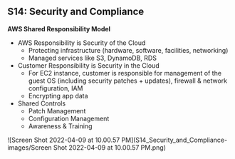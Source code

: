 ## S14: Security and Compliance



**AWS Shared Responsibility Model**

- AWS Responsibility is Security of the Cloud
  - Protecting infrastructure (hardware, software, facilities, networking)
  - Managed services like S3, DynamoDB, RDS
- Customer Responsibility is Security in the Cloud
  - For EC2 instance, customer is responsible for management of the guest OS (including security patches + updates), firewall & network configuration, IAM
  - Encrypting app data
- Shared Controls
  - Patch Management
  - Configuration Management
  - Awareness & Training

![Screen Shot 2022-04-09 at 10.00.57 PM](S14_Security_and_Compliance-images/Screen Shot 2022-04-09 at 10.00.57 PM.png)